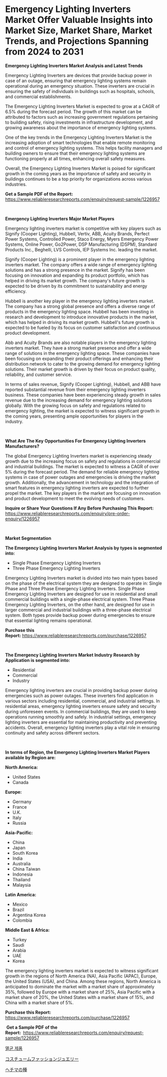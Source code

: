 <p><h1>Emergency Lighting Inverters Market Offer Valuable Insights into Market Size, Market Share, Market Trends, and Projections Spanning from 2024 to 2031</h1></p><p><strong>Emergency Lighting Inverters Market Analysis and Latest Trends</strong></p>
<p><p>Emergency Lighting Inverters are devices that provide backup power in case of an outage, ensuring that emergency lighting systems remain operational during an emergency situation. These inverters are crucial in ensuring the safety of individuals in buildings such as hospitals, schools, and commercial establishments.</p><p>The Emergency Lighting Inverters Market is expected to grow at a CAGR of 6.5% during the forecast period. The growth of this market can be attributed to factors such as increasing government regulations pertaining to building safety, rising investments in infrastructure development, and growing awareness about the importance of emergency lighting systems.</p><p>One of the key trends in the Emergency Lighting Inverters Market is the increasing adoption of smart technologies that enable remote monitoring and control of emergency lighting systems. This helps facility managers and building owners to ensure that their emergency lighting systems are functioning properly at all times, enhancing overall safety measures.</p><p>Overall, the Emergency Lighting Inverters Market is poised for significant growth in the coming years as the importance of safety and security in buildings continues to be a top priority for organizations across various industries.</p></p>
<p><strong>Get a Sample PDF of the Report:&nbsp;</strong> <a href="https://www.reliableresearchreports.com/enquiry/request-sample/1226957">https://www.reliableresearchreports.com/enquiry/request-sample/1226957</a></p>
<p>&nbsp;</p>
<p><strong>Emergency Lighting Inverters Major Market Players</strong></p>
<p><p>Emergency lighting inverters market is competitive with key players such as Signify (Cooper Lighting), Hubbell, Vertiv, ABB, Acuity Brands, Perfect Power Systems, Controlled Power, Staco Energy, Myers Emergency Power Systems, Online Power, Go2Power, DSP Manufacturing (DSPM), Standard Products Inc., Beghelli, LVS Controls, IEP Systems Inc. leading the market.</p><p>Signify (Cooper Lighting) is a prominent player in the emergency lighting inverters market. The company offers a wide range of emergency lighting solutions and has a strong presence in the market. Signify has been focusing on innovation and expanding its product portfolio, which has helped in driving its market growth. The company's future growth is expected to be driven by its commitment to sustainability and energy efficiency.</p><p>Hubbell is another key player in the emergency lighting inverters market. The company has a strong global presence and offers a diverse range of products in the emergency lighting space. Hubbell has been investing in research and development to introduce innovative products in the market, which has helped in driving its market growth. Hubbell's future growth is expected to be fueled by its focus on customer satisfaction and continuous product development.</p><p>Abb and Acuity Brands are also notable players in the emergency lighting inverters market. They have a strong market presence and offer a wide range of solutions in the emergency lighting space. These companies have been focusing on expanding their product offerings and enhancing their distribution network to cater to the growing demand for emergency lighting solutions. Their market growth is driven by their focus on product quality, reliability, and customer service.</p><p>In terms of sales revenue, Signify (Cooper Lighting), Hubbell, and ABB have reported substantial revenue from their emergency lighting inverters business. These companies have been experiencing steady growth in sales revenue due to the increasing demand for emergency lighting solutions globally. With the growing focus on safety and regulations related to emergency lighting, the market is expected to witness significant growth in the coming years, presenting ample opportunities for players in the industry.</p></p>
<p>&nbsp;</p>
<p><strong>What Are The Key Opportunities For Emergency Lighting Inverters Manufacturers?</strong></p>
<p><p>The global Emergency Lighting Inverters market is experiencing steady growth due to the increasing focus on safety and regulations in commercial and industrial buildings. The market is expected to witness a CAGR of over 5% during the forecast period. The demand for reliable emergency lighting systems in case of power outages and emergencies is driving the market growth. Additionally, the advancement in technology and the integration of smart features in emergency lighting inverters are expected to further propel the market. The key players in the market are focusing on innovation and product development to meet the evolving needs of customers.</p></p>
<p><strong>Inquire or Share Your Questions If Any Before Purchasing This Report:</strong> <a href="https://www.reliableresearchreports.com/enquiry/pre-order-enquiry/1226957">https://www.reliableresearchreports.com/enquiry/pre-order-enquiry/1226957</a></p>
<p>&nbsp;</p>
<p><strong>Market Segmentation</strong></p>
<p><strong>The Emergency Lighting Inverters Market Analysis by types is segmented into:</strong></p>
<p><ul><li>Single Phase Emergency Lighting Inverters</li><li>Three Phase Emergency Lighting Inverters</li></ul></p>
<p><p>Emergency Lighting Inverters market is divided into two main types based on the phase of the electrical system they are designed to operate in: Single Phase and Three Phase Emergency Lighting Inverters. Single Phase Emergency Lighting Inverters are designed for use in residential and small commercial buildings with a single-phase electrical system. Three Phase Emergency Lighting Inverters, on the other hand, are designed for use in larger commercial and industrial buildings with a three-phase electrical system. Both types provide backup power during emergencies to ensure that essential lighting remains operational.</p></p>
<p><strong>Purchase this Report:&nbsp;</strong><a href="https://www.reliableresearchreports.com/purchase/1226957">https://www.reliableresearchreports.com/purchase/1226957</a></p>
<p>&nbsp;</p>
<p><strong>The Emergency Lighting Inverters Market Industry Research by Application is segmented into:</strong></p>
<p><ul><li>Residential</li><li>Commercial</li><li>Industry</li></ul></p>
<p><p>Emergency lighting inverters are crucial in providing backup power during emergencies such as power outages. These inverters find application in various sectors including residential, commercial, and industrial settings. In residential areas, emergency lighting inverters ensure safety and security during unforeseen events. In commercial buildings, they are used to keep operations running smoothly and safely. In industrial settings, emergency lighting inverters are essential for maintaining productivity and preventing accidents. Overall, emergency lighting inverters play a vital role in ensuring continuity and safety across different sectors.</p></p>
<p>&nbsp;</p>
<p><strong>In terms of Region, the Emergency Lighting Inverters Market Players available by Region are:</strong></p>
<p>
    <p> <strong> North America: </strong>
        <ul>
            <li>United States</li>
            <li>Canada</li>
        </ul>
        </p> 
    <p> <strong> Europe: </strong>
        <ul>
            <li>Germany</li>
            <li>France</li>
            <li>U.K.</li>
            <li>Italy</li>
            <li>Russia</li>
        </ul>
        </p> 
    <p> <strong> Asia-Pacific: </strong>
        <ul>
            <li>China</li>
            <li>Japan</li>
            <li>South Korea</li>
            <li>India</li>
            <li>Australia</li>
            <li>China Taiwan</li>
            <li>Indonesia</li>
            <li>Thailand</li>
            <li>Malaysia</li>
        </ul>
        </p> 
    <p> <strong> Latin America: </strong>
        <ul>
            <li>Mexico</li>
            <li>Brazil</li>
            <li>Argentina Korea</li>
            <li>Colombia</li>
        </ul>
        </p> 
    <p> <strong> Middle East & Africa: </strong>
        <ul>
            <li>Turkey</li>
            <li>Saudi</li>
            <li>Arabia</li>
            <li>UAE</li>
            <li>Korea</li>
        </ul>
    </p>
    </p>
<p><p>The emergency lighting inverters market is expected to witness significant growth in the regions of North America (NA), Asia Pacific (APAC), Europe, the United States (USA), and China. Among these regions, North America is anticipated to dominate the market with a market share of approximately 35%, followed by Europe with a market share of 25%, Asia Pacific with a market share of 20%, the United States with a market share of 15%, and China with a market share of 5%.</p></p>
<p><strong>Purchase this Report: </strong><a href="https://www.reliableresearchreports.com/purchase/1226957">https://www.reliableresearchreports.com/purchase/1226957</a></p>
<p>&nbsp;<strong>Get a Sample PDF of the Report:&nbsp;&nbsp;</strong><a href="https://www.reliableresearchreports.com/enquiry/request-sample/1226957">https://www.reliableresearchreports.com/enquiry/request-sample/1226957</a></p>
<p><strong></strong></p>
<p><p><a href="https://medium.com/@conormarvin1936/%EC%82%B4%EA%B7%A0%EC%A0%9C-%EC%A0%9C%ED%92%88-%EC%8B%9C%EC%9E%A5-%EB%B6%84%EC%84%9D-cagr-%EC%8B%9C%EC%9E%A5-%EC%84%B8%EB%B6%84%ED%99%94-%EB%B0%8F-%EC%84%B8%EA%B3%84-%EC%82%B0%EC%97%85-%EA%B0%9C%EC%9A%94-90b578573941">멸균 제품</a></p><p><a href="https://medium.com/@s.guest01/%E3%82%B3%E3%82%B9%E3%83%81%E3%83%A5%E3%83%BC%E3%83%A0%E3%83%95%E3%82%A1%E3%83%83%E3%82%B7%E3%83%A7%E3%83%B3%E3%82%B8%E3%83%A5%E3%82%A8%E3%83%AA%E3%83%BC%E3%83%9E%E3%83%BC%E3%82%B1%E3%83%83%E3%83%88%E3%81%AF-%E5%B8%82%E5%A0%B4%E3%82%B7%E3%82%A7%E3%82%A2-%E5%B8%82%E5%A0%B4%E3%83%88%E3%83%AC%E3%83%B3%E3%83%89-%E5%B8%82%E5%A0%B4%E6%88%90%E9%95%B7%E3%81%AB%E9%96%A2%E3%81%99%E3%82%8B%E6%83%85%E5%A0%B1%E3%82%92%E6%8F%90%E4%BE%9B%E3%81%97%E3%81%BE%E3%81%99-8e4de85f05a1">コスチュームファッションジュエリー</a></p><p><a href="https://medium.com/@lorrainethompson10/%E3%83%AD%E3%83%BC%E3%83%95%E3%82%A1%E3%83%BC%E3%82%B7%E3%83%BC%E3%83%89%E5%B8%82%E5%A0%B4%E3%81%AF-2031%E5%B9%B4%E3%81%BE%E3%81%A7%E3%81%AE%E5%B8%82%E5%A0%B4%E3%82%B7%E3%82%A7%E3%82%A2-%E3%82%B5%E3%82%A4%E3%82%BA-%E4%BA%88%E6%B8%AC%E3%81%AB%E7%84%A6%E7%82%B9%E3%82%92%E5%BD%93%E3%81%A6%E3%81%A6%E3%81%84%E3%81%BE%E3%81%99-4aa0d248e610">ヘチマの種</a></p></p>